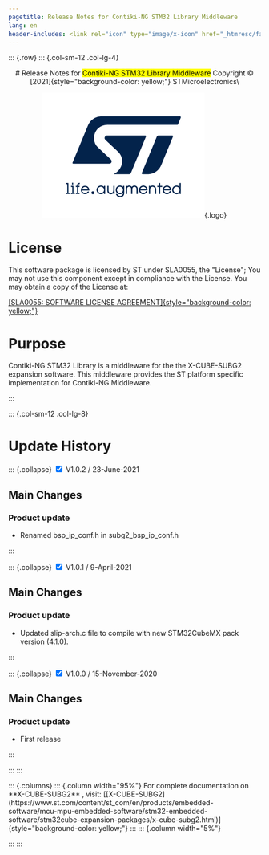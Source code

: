 ```yaml
---
pagetitle: Release Notes for Contiki-NG STM32 Library Middleware
lang: en
header-includes: <link rel="icon" type="image/x-icon" href="_htmresc/favicon.png" />
---
```


::: {.row}
::: {.col-sm-12 .col-lg-4}

<center>
# Release Notes for <mark>Contiki-NG STM32 Library Middleware</mark>
Copyright &copy; [2021]{style="background-color: yellow;"} STMicroelectronics\
    
[![ST logo](_htmresc/st_logo_2020.png)](https://www.st.com){.logo}
</center>

# License

This software package is
licensed by ST under SLA0055, the "License"; You may not use this component except in compliance
with the License. You may obtain a copy of the License at:


[[SLA0055: SOFTWARE LICENSE AGREEMENT]{style="background-color: yellow;"}](http://www.st.com/SLA0055)


# Purpose

Contiki-NG STM32 Library is a middleware for the the X-CUBE-SUBG2 expansion software.
This middleware provides the ST platform specific implementation for Contiki-NG Middleware.

:::

::: {.col-sm-12 .col-lg-8}
# Update History

::: {.collapse}
<input type="checkbox" id="collapse-section4" checked aria-hidden="true">
<label for="collapse-section1" aria-hidden="true">V1.0.2 / 23-June-2021</label>
<div>			

## Main Changes

### Product update

 -  Renamed bsp_ip_conf.h in subg2_bsp_ip_conf.h

</div>
:::

::: {.collapse}
<input type="checkbox" id="collapse-section4" checked aria-hidden="true">
<label for="collapse-section1" aria-hidden="true">V1.0.1 / 9-April-2021</label>
<div>			

## Main Changes

### Product update

 - Updated slip-arch.c file to compile with new STM32CubeMX pack version (4.1.0).

</div>
:::

::: {.collapse}
<input type="checkbox" id="collapse-section4" checked aria-hidden="true">
<label for="collapse-section1" aria-hidden="true">V1.0.0 / 15-November-2020</label>
<div>			

## Main Changes

### Product update

 - First release

</div>
:::

:::
:::

<footer class="sticky">
::: {.columns}
::: {.column width="95%"}
For complete documentation on **X-CUBE-SUBG2** ,
visit: [[X-CUBE-SUBG2](https://www.st.com/content/st_com/en/products/embedded-software/mcu-mpu-embedded-software/stm32-embedded-software/stm32cube-expansion-packages/x-cube-subg2.html)]{style="background-color: yellow;"}
:::
::: {.column width="5%"}

:::
:::
</footer>

